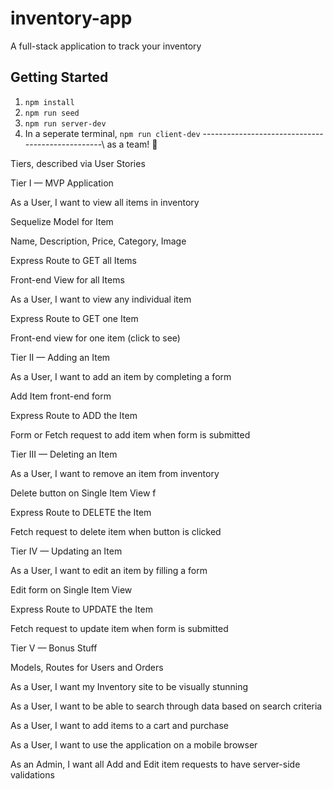 # inventory-app

A full-stack application to track your inventory

## Getting Started

1. `npm install`
2. `npm run seed`
3. `npm run server-dev`
4. In a seperate terminal, `npm run client-dev`
   -------------------------------------------------\\
   as a team! 💪

Tiers, described via User Stories

Tier I — MVP Application

As a User, I want to view all items in inventory

Sequelize Model for Item

Name, Description, Price, Category, Image

Express Route to GET all Items

Front-end View for all Items

As a User, I want to view any individual item

Express Route to GET one Item

Front-end view for one item (click to see)

Tier II — Adding an Item

As a User, I want to add an item by completing a form

Add Item front-end form

Express Route to ADD the Item

Form or Fetch request to add item when form is submitted

Tier III — Deleting an Item

As a User, I want to remove an item from inventory

Delete button on Single Item View f

Express Route to DELETE the Item

Fetch request to delete item when button is clicked

Tier IV — Updating an Item

As a User, I want to edit an item by filling a form

Edit form on Single Item View

Express Route to UPDATE the Item

Fetch request to update item when form is submitted

Tier V — Bonus Stuff

Models, Routes for Users and Orders

As a User, I want my Inventory site to be visually stunning

As a User, I want to be able to search through data based on search criteria

As a User, I want to add items to a cart and purchase

As a User, I want to use the application on a mobile browser

As an Admin, I want all Add and Edit item requests to have server-side validations
